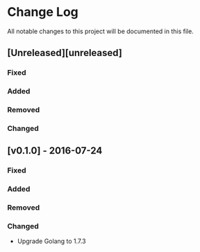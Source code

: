 Change Log
==========

All notable changes to this project will be documented in this file.

[Unreleased][unreleased]
------------------------

### Fixed

### Added

### Removed

### Changed

[v0.1.0] - 2016-07-24
---------------------

### Fixed

### Added

### Removed

### Changed

-	Upgrade Golang to 1.7.3
